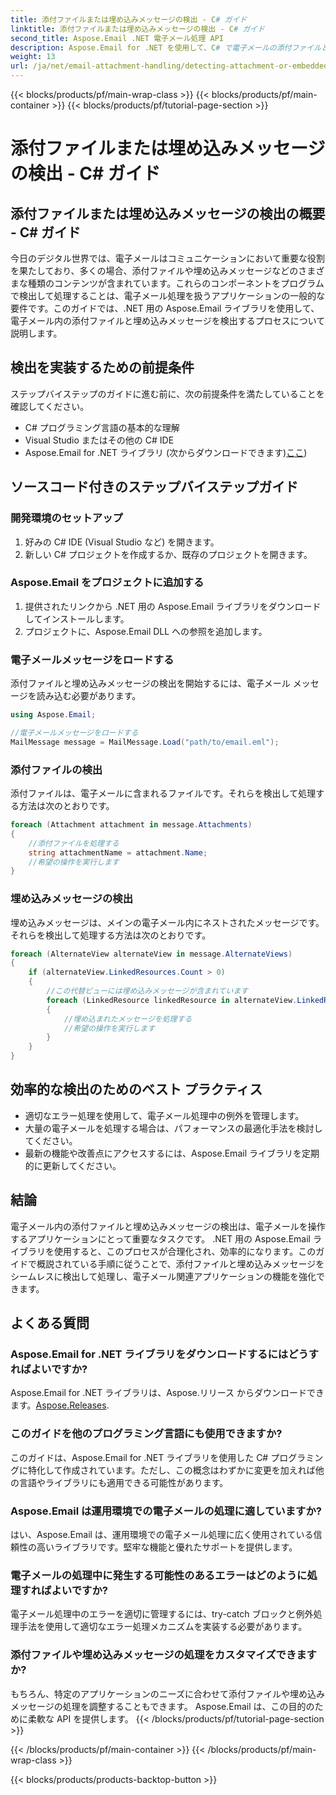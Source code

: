 ```yaml
---
title: 添付ファイルまたは埋め込みメッセージの検出 - C# ガイド
linktitle: 添付ファイルまたは埋め込みメッセージの検出 - C# ガイド
second_title: Aspose.Email .NET 電子メール処理 API
description: Aspose.Email for .NET を使用して、C# で電子メールの添付ファイルと埋め込みメッセージの検出をマスターします。当社の包括的なガイドを使用して、電子メールの処理を向上させます。
weight: 13
url: /ja/net/email-attachment-handling/detecting-attachment-or-embedded-message-csharp-guide/
---
```


{{< blocks/products/pf/main-wrap-class >}}
{{< blocks/products/pf/main-container >}}
{{< blocks/products/pf/tutorial-page-section >}}

# 添付ファイルまたは埋め込みメッセージの検出 - C# ガイド


## 添付ファイルまたは埋め込みメッセージの検出の概要 - C# ガイド

今日のデジタル世界では、電子メールはコミュニケーションにおいて重要な役割を果たしており、多くの場合、添付ファイルや埋め込みメッセージなどのさまざまな種類のコンテンツが含まれています。これらのコンポーネントをプログラムで検出して処理することは、電子メール処理を扱うアプリケーションの一般的な要件です。このガイドでは、.NET 用の Aspose.Email ライブラリを使用して、電子メール内の添付ファイルと埋め込みメッセージを検出するプロセスについて説明します。

## 検出を実装するための前提条件

ステップバイステップのガイドに進む前に、次の前提条件を満たしていることを確認してください。

- C# プログラミング言語の基本的な理解
- Visual Studio またはその他の C# IDE
-  Aspose.Email for .NET ライブラリ (次からダウンロードできます)[ここ](https://products.aspose.com/email/net))

## ソースコード付きのステップバイステップガイド

### 開発環境のセットアップ

1. 好みの C# IDE (Visual Studio など) を開きます。
2. 新しい C# プロジェクトを作成するか、既存のプロジェクトを開きます。

### Aspose.Email をプロジェクトに追加する

1. 提供されたリンクから .NET 用の Aspose.Email ライブラリをダウンロードしてインストールします。
2. プロジェクトに、Aspose.Email DLL への参照を追加します。

### 電子メールメッセージをロードする

添付ファイルと埋め込みメッセージの検出を開始するには、電子メール メッセージを読み込む必要があります。

```csharp
using Aspose.Email;

//電子メールメッセージをロードする
MailMessage message = MailMessage.Load("path/to/email.eml");
```

### 添付ファイルの検出

添付ファイルは、電子メールに含まれるファイルです。それらを検出して処理する方法は次のとおりです。

```csharp
foreach (Attachment attachment in message.Attachments)
{
    //添付ファイルを処理する
    string attachmentName = attachment.Name;
    //希望の操作を実行します
}
```

### 埋め込みメッセージの検出

埋め込みメッセージは、メインの電子メール内にネストされたメッセージです。それらを検出して処理する方法は次のとおりです。

```csharp
foreach (AlternateView alternateView in message.AlternateViews)
{
    if (alternateView.LinkedResources.Count > 0)
    {
        //この代替ビューには埋め込みメッセージが含まれています
        foreach (LinkedResource linkedResource in alternateView.LinkedResources)
        {
            //埋め込まれたメッセージを処理する
            //希望の操作を実行します
        }
    }
}
```

## 効率的な検出のためのベスト プラクティス

- 適切なエラー処理を使用して、電子メール処理中の例外を管理します。
- 大量の電子メールを処理する場合は、パフォーマンスの最適化手法を検討してください。
- 最新の機能や改善点にアクセスするには、Aspose.Email ライブラリを定期的に更新してください。

## 結論

電子メール内の添付ファイルと埋め込みメッセージの検出は、電子メールを操作するアプリケーションにとって重要なタスクです。 .NET 用の Aspose.Email ライブラリを使用すると、このプロセスが合理化され、効率的になります。このガイドで概説されている手順に従うことで、添付ファイルと埋め込みメッセージをシームレスに検出して処理し、電子メール関連アプリケーションの機能を強化できます。

## よくある質問

### Aspose.Email for .NET ライブラリをダウンロードするにはどうすればよいですか?

 Aspose.Email for .NET ライブラリは、Aspose.リリース からダウンロードできます。[Aspose.Releases](https://releases.aspose.com/email/net/).

### このガイドを他のプログラミング言語にも使用できますか?

このガイドは、Aspose.Email for .NET ライブラリを使用した C# プログラミングに特化して作成されています。ただし、この概念はわずかに変更を加えれば他の言語やライブラリにも適用できる可能性があります。

### Aspose.Email は運用環境での電子メールの処理に適していますか?

はい、Aspose.Email は、運用環境での電子メール処理に広く使用されている信頼性の高いライブラリです。堅牢な機能と優れたサポートを提供します。

### 電子メールの処理中に発生する可能性のあるエラーはどのように処理すればよいですか?

電子メール処理中のエラーを適切に管理するには、try-catch ブロックと例外処理手法を使用して適切なエラー処理メカニズムを実装する必要があります。

### 添付ファイルや埋め込みメッセージの処理をカスタマイズできますか?

もちろん、特定のアプリケーションのニーズに合わせて添付ファイルや埋め込みメッセージの処理を調整することもできます。 Aspose.Email は、この目的のために柔軟な API を提供します。
{{< /blocks/products/pf/tutorial-page-section >}}

{{< /blocks/products/pf/main-container >}}
{{< /blocks/products/pf/main-wrap-class >}}

{{< blocks/products/products-backtop-button >}}
